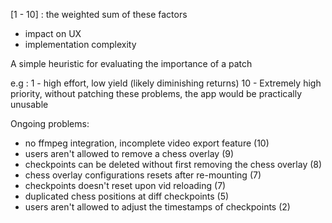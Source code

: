 [1 - 10] : the weighted sum of these factors

- impact on UX
- implementation complexity

A simple heuristic for evaluating the importance of a patch

e.g :
1 - high effort, low yield (likely diminishing returns)
10 - Extremely high priority, without patching these problems, the app would be practically unusable

Ongoing problems: 

- no ffmpeg integration, incomplete video export feature (10)
- users aren't allowed to remove a chess overlay (9)
- checkpoints can be deleted without first removing the chess overlay (8)
- chess overlay configurations resets after re-mounting (7)
- checkpoints doesn't reset upon vid reloading (7)
- duplicated chess positions at diff checkpoints (5)
- users aren't allowed to adjust the timestamps of checkpoints (2)